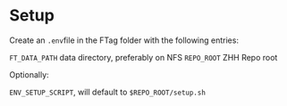 # Setup

Create an `.env`file in the FTag folder with the following entries:

`FT_DATA_PATH` data directory, preferably on NFS
`REPO_ROOT` ZHH Repo root

Optionally: 

`ENV_SETUP_SCRIPT`, will default to `$REPO_ROOT/setup.sh`